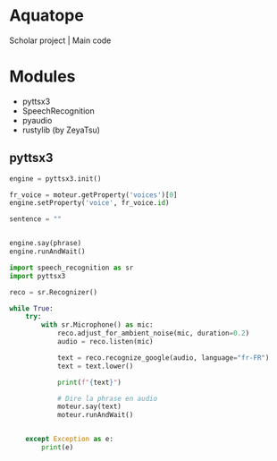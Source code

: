 # Aquatope
Scholar project | Main code

# Modules 
* pyttsx3
* SpeechRecognition
* pyaudio
* rustylib (by ZeyaTsu)


## pyttsx3
```py
engine = pyttsx3.init()

fr_voice = moteur.getProperty('voices')[0]
engine.setProperty('voice', fr_voice.id)

sentence = ""


engine.say(phrase)
engine.runAndWait()
```

```py
import speech_recognition as sr
import pyttsx3

reco = sr.Recognizer()

while True:
    try:
        with sr.Microphone() as mic:
            reco.adjust_for_ambient_noise(mic, duration=0.2)
            audio = reco.listen(mic)

            text = reco.recognize_google(audio, language="fr-FR")
            text = text.lower()

            print(f"{text}")

            # Dire la phrase en audio
            moteur.say(text)
            moteur.runAndWait()


    except Exception as e:
        print(e)
```
